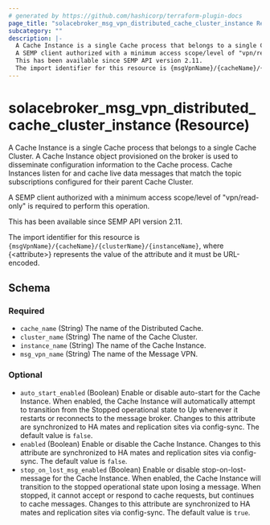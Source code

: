 ```yaml
---
# generated by https://github.com/hashicorp/terraform-plugin-docs
page_title: "solacebroker_msg_vpn_distributed_cache_cluster_instance Resource - solacebroker"
subcategory: ""
description: |-
  A Cache Instance is a single Cache process that belongs to a single Cache Cluster. A Cache Instance object provisioned on the broker is used to disseminate configuration information to the Cache process. Cache Instances listen for and cache live data messages that match the topic subscriptions configured for their parent Cache Cluster.
  A SEMP client authorized with a minimum access scope/level of "vpn/read-only" is required to perform this operation.
  This has been available since SEMP API version 2.11.
  The import identifier for this resource is {msgVpnName}/{cacheName}/{clusterName}/{instanceName}, where {&lt;attribute&gt;} represents the value of the attribute and it must be URL-encoded.
---
```


# solacebroker_msg_vpn_distributed_cache_cluster_instance (Resource)

A Cache Instance is a single Cache process that belongs to a single Cache Cluster. A Cache Instance object provisioned on the broker is used to disseminate configuration information to the Cache process. Cache Instances listen for and cache live data messages that match the topic subscriptions configured for their parent Cache Cluster.



A SEMP client authorized with a minimum access scope/level of "vpn/read-only" is required to perform this operation.

This has been available since SEMP API version 2.11.

The import identifier for this resource is `{msgVpnName}/{cacheName}/{clusterName}/{instanceName}`, where {&lt;attribute&gt;} represents the value of the attribute and it must be URL-encoded.



<!-- schema generated by tfplugindocs -->
## Schema

### Required

- `cache_name` (String) The name of the Distributed Cache.
- `cluster_name` (String) The name of the Cache Cluster.
- `instance_name` (String) The name of the Cache Instance.
- `msg_vpn_name` (String) The name of the Message VPN.

### Optional

- `auto_start_enabled` (Boolean) Enable or disable auto-start for the Cache Instance. When enabled, the Cache Instance will automatically attempt to transition from the Stopped operational state to Up whenever it restarts or reconnects to the message broker. Changes to this attribute are synchronized to HA mates and replication sites via config-sync. The default value is `false`.
- `enabled` (Boolean) Enable or disable the Cache Instance. Changes to this attribute are synchronized to HA mates and replication sites via config-sync. The default value is `false`.
- `stop_on_lost_msg_enabled` (Boolean) Enable or disable stop-on-lost-message for the Cache Instance. When enabled, the Cache Instance will transition to the stopped operational state upon losing a message. When stopped, it cannot accept or respond to cache requests, but continues to cache messages. Changes to this attribute are synchronized to HA mates and replication sites via config-sync. The default value is `true`.
